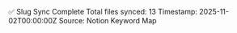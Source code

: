 ✅ Slug Sync Complete
Total files synced: 13
Timestamp: 2025-11-02T00:00:00Z
Source: Notion Keyword Map
